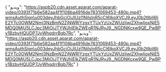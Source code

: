 {
  "ویدیو": "https://aspb20.cdn.asset.aparat.com/aparat-video/0393f71b6e582aa4f1f108ba4916de7831069453-480p.mp4?wmsAuthSign\u003deyJhbGciOiJIUzI1NiIsInR5cCI6IkpXVCJ9.eyJ0b2tlbiI6IjE2YTc0OWM2NmI3NzBmN2ZjNWRlYzgxYTUxYzUxZWUzIiwiZXhwIjoxNjE5MDQ0MjU5LCJpc3MiOiJTYWJhIElkZWEgR1NJRyJ9._NGDNKcxw9QE_PwBPv1BzbvHQUDP7JyWhqdrrBgb7Rc",
  "ویدیو": "https://aspb20.cdn.asset.aparat.com/aparat-video/0393f71b6e582aa4f1f108ba4916de7831069453-480p.mp4?wmsAuthSign\u003deyJhbGciOiJIUzI1NiIsInR5cCI6IkpXVCJ9.eyJ0b2tlbiI6IjE2YTc0OWM2NmI3NzBmN2ZjNWRlYzgxYTUxYzUxZWUzIiwiZXhwIjoxNjE5MDQ0MjU5LCJpc3MiOiJTYWJhIElkZWEgR1NJRyJ9._NGDNKcxw9QE_PwBPv1BzbvHQUDP7JyWhqdrrBgb7Rc"
}
